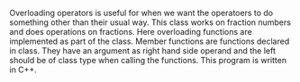 Overloading operators is useful for when we want the operatoers to do something other than their usual way. 
This class works on fraction numbers and does operations on fractions. 
Here overloading functions are implemented as part of the class. 
Member functions are functions declared in class. 
They have an argument as right hand side operand and the left should be of class type when calling the functions. 
This program is written in C++.
